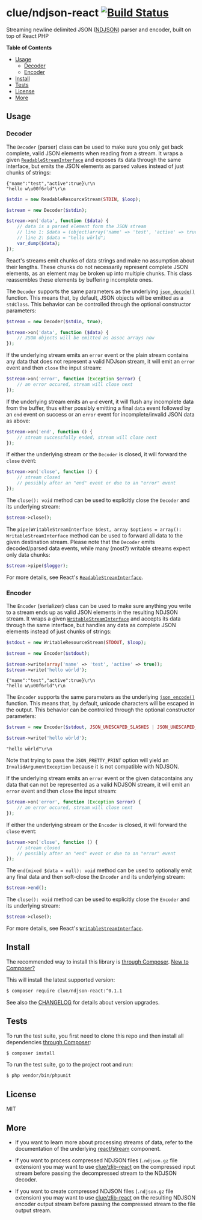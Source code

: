 # clue/ndjson-react [![Build Status](https://travis-ci.org/clue/php-ndjson-react.svg?branch=master)](https://travis-ci.org/clue/php-ndjson-react)

Streaming newline delimited JSON ([NDJSON](http://ndjson.org/)) parser and encoder, built on top of React PHP

**Table of Contents**

* [Usage](#usage)
  * [Decoder](#decoder)
  * [Encoder](#encoder)
* [Install](#install)
* [Tests](#tests)
* [License](#license)
* [More](#more)

## Usage

### Decoder

The `Decoder` (parser) class can be used to make sure you only get back
complete, valid JSON elements when reading from a stream.
It wraps a given
[`ReadableStreamInterface`](https://github.com/reactphp/stream#readablestreaminterface)
and exposes its data through the same interface, but emits the JSON elements
as parsed values instead of just chunks of strings:

```
{"name":"test","active":true}\r\n
"hello w\u00f6rld"\r\n
```
```php
$stdin = new ReadableResourceStream(STDIN, $loop);

$stream = new Decoder($stdin);

$stream->on('data', function ($data) {
    // data is a parsed element form the JSON stream
    // line 1: $data = (object)array('name' => 'test', 'active' => true);
    // line 2: $data = "hello wörld";
    var_dump($data);
});
```

React's streams emit chunks of data strings and make no assumption about their lengths.
These chunks do not necessarily represent complete JSON elements, as an
element may be broken up into multiple chunks.
This class reassembles these elements by buffering incomplete ones.

The `Decoder` supports the same parameters as the underlying
[`json_decode()`](http://php.net/json_decode) function.
This means that, by default, JSON objects will be emitted as a `stdClass`.
This behavior can be controlled through the optional constructor parameters:

```php
$stream = new Decoder($stdin, true);

$stream->on('data', function ($data) {
    // JSON objects will be emitted as assoc arrays now
});
```

If the underlying stream emits an `error` event or the plain stream contains
any data that does not represent a valid NDJson stream,
it will emit an `error` event and then `close` the input stream:

```php
$stream->on('error', function (Exception $error) {
    // an error occured, stream will close next
});
```

If the underlying stream emits an `end` event, it will flush any incomplete
data from the buffer, thus either possibly emitting a final `data` event
followed by an `end` event on success or an `error` event for
incomplete/invalid JSON data as above:

```php
$stream->on('end', function () {
    // stream successfully ended, stream will close next
});
```

If either the underlying stream or the `Decoder` is closed, it will forward
the `close` event:

```php
$stream->on('close', function () {
    // stream closed
    // possibly after an "end" event or due to an "error" event
});
```

The `close(): void` method can be used to explicitly close the `Decoder` and
its underlying stream:

```php
$stream->close();
```

The `pipe(WritableStreamInterface $dest, array $options = array(): WritableStreamInterface`
method can be used to forward all data to the given destination stream.
Please note that the `Decoder` emits decoded/parsed data events, while many
(most?) writable streams expect only data chunks:

```php
$stream->pipe($logger);
```

For more details, see React's
[`ReadableStreamInterface`](https://github.com/reactphp/stream#readablestreaminterface).

### Encoder

The `Encoder` (serializer) class can be used to make sure anything you write to
a stream ends up as valid JSON elements in the resulting NDJSON stream.
It wraps a given
[`WritableStreamInterface`](https://github.com/reactphp/stream#writablestreaminterface)
and accepts its data through the same interface, but handles any data as complete
JSON elements instead of just chunks of strings:

```php
$stdout = new WritableResourceStream(STDOUT, $loop);

$stream = new Encoder($stdout);

$stream->write(array('name' => 'test', 'active' => true));
$stream->write('hello wörld');
```
```
{"name":"test","active":true}\r\n
"hello w\u00f6rld"\r\n
```

The `Encoder` supports the same parameters as the underlying
[`json_encode()`](http://php.net/json_encode) function.
This means that, by default, unicode characters will be escaped in the output.
This behavior can be controlled through the optional constructor parameters:

```php
$stream = new Encoder($stdout, JSON_UNESCAPED_SLASHES | JSON_UNESCAPED_UNICODE);

$stream->write('hello wörld');
```
```
"hello wörld"\r\n
```

Note that trying to pass the `JSON_PRETTY_PRINT` option will yield an
`InvalidArgumentException` because it is not compatible with NDJSON.

If the underlying stream emits an `error` event or the given datacontains
any data that can not be represented as a valid NDJSON stream,
it will emit an `error` event and then `close` the input stream:

```php
$stream->on('error', function (Exception $error) {
    // an error occured, stream will close next
});
```

If either the underlying stream or the `Encoder` is closed, it will forward
the `close` event:

```php
$stream->on('close', function () {
    // stream closed
    // possibly after an "end" event or due to an "error" event
});
```

The `end(mixed $data = null): void` method can be used to optionally emit
any final data and then soft-close the `Encoder` and its underlying stream:

```php
$stream->end();
```

The `close(): void` method can be used to explicitly close the `Encoder` and
its underlying stream:

```php
$stream->close();
```

For more details, see React's
[`WritableStreamInterface`](https://github.com/reactphp/stream#writablestreaminterface).


## Install

The recommended way to install this library is [through Composer](https://getcomposer.org).
[New to Composer?](https://getcomposer.org/doc/00-intro.md)

This will install the latest supported version:

```bash
$ composer require clue/ndjson-react:^0.1.1
```

See also the [CHANGELOG](CHANGELOG.md) for details about version upgrades.

## Tests

To run the test suite, you first need to clone this repo and then install all
dependencies [through Composer](http://getcomposer.org):

```bash
$ composer install
```

To run the test suite, go to the project root and run:

```bash
$ php vendor/bin/phpunit
```

## License

MIT

## More

* If you want to learn more about processing streams of data, refer to the documentation of
  the underlying [react/stream](https://github.com/reactphp/stream) component.

* If you want to process compressed NDJSON files (`.ndjson.gz` file extension)
  you may want to use [clue/zlib-react](https://github.com/clue/php-zlib-react)
  on the compressed input stream before passing the decompressed stream to the NDJSON decoder.

* If you want to create compressed NDJSON files (`.ndjson.gz` file extension)
  you may want to use [clue/zlib-react](https://github.com/clue/php-zlib-react)
  on the resulting NDJSON encoder output stream before passing the compressed
  stream to the file output stream.
